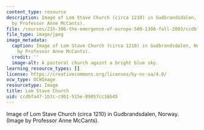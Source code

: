 ```yaml
---
content_type: resource
description: Image of Lom Stave Church (circa 1210) in Gudbrandsdalen, Norway. (Image
  by Professor Anne McCants).
file: /courses/21h-306-the-emergence-of-europe-500-1300-fall-2003/ccdbfa471b7cc9b1515e89857cc16b45_21h-306f03.jpg
file_type: image/jpeg
image_metadata:
  caption: Image of Lom Stave Church (circa 1210) in Gudbrandsdalen, Norway. (Image
    by Professor Anne McCants).
  credit: ''
  image-alt: A pastoral church againt a bright blue sky.
learning_resource_types: []
license: https://creativecommons.org/licenses/by-nc-sa/4.0/
ocw_type: OCWImage
resourcetype: Image
title: Lom Stave Church
uid: ccdbfa47-1b7c-c9b1-515e-89857cc16b45
---
```

Image of Lom Stave Church (circa 1210) in Gudbrandsdalen, Norway. (Image by Professor Anne McCants).